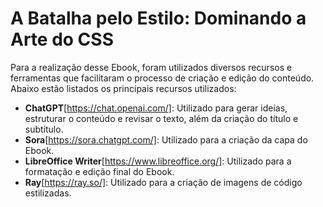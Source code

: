 # A Batalha pelo Estilo: Dominando a Arte do CSS

Para a realização desse Ebook, foram utilizados diversos recursos e ferramentas que facilitaram o processo de criação e edição do conteúdo. Abaixo estão listados os principais recursos utilizados:

- **ChatGPT**[https://chat.openai.com/]: Utilizado para gerar ideias, estruturar o conteúdo e revisar o texto, além da criação do título e subtítulo.
- **Sora**[https://sora.chatgpt.com/]: Utilizado para a criação da capa do Ebook.
- **LibreOffice Writer**[https://www.libreoffice.org/]: Utilizado para a formatação e edição final do Ebook.
- **Ray**[https://ray.so/]: Utilizado para a criação de imagens de código estilizadas.
